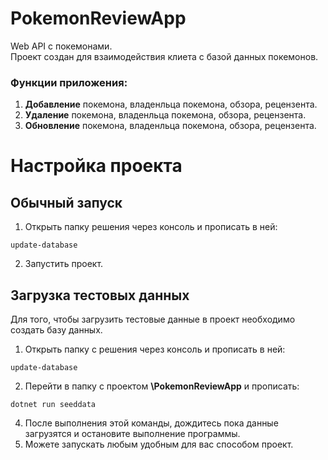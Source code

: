 # PokemonReviewApp
Web API с покемонами.</br>
Проект создан для взаимодействия клиета с базой данных покемонов.
### Функции приложения:
1. **Добавление** покемона, владенльца покемона, обзора, рецензента.
2. **Удаление** покемона, владенльца покемона, обзора, рецензента.
3. **Обновление** покемона, владенльца покемона, обзора, рецензента.
# Настройка проекта

## Обычный запуск
 1. Открыть папку  решения через консоль и прописать в ней: 
  ```
update-database
```
 2. Запустить проект.

## Загрузка тестовых данных
  Для того, чтобы загрузить тестовые данные в проект необходимо создать базу данных.</br>
 1. Открыть папку с решения через консоль и прописать в ней: 
  ```
update-database
```
 2. Перейти в папку с проектом **\PokemonReviewApp** и прописать: 
 ```
dotnet run seeddata
```

4. После выполнения этой команды, дождитесь пока данные загрузятся и остановите выполнение программы.
3. Можете запускать любым удобным для вас способом проект.



